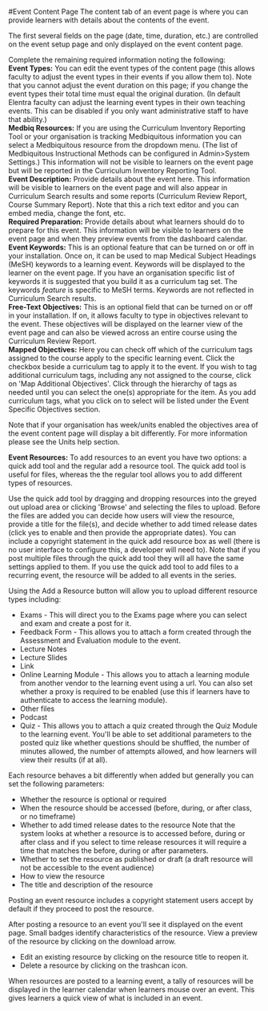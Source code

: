 #Event Content Page
The content tab of an event page is where you can provide learners with details about the contents of the event.

The first several fields on the page (date, time, duration, etc.) are controlled on the event setup page and only displayed on the event content page.

Complete the remaining required information noting the following:  
**Event Types:** You can edit the event types of the content page (this allows faculty to adjust the event types in their events if you allow them to).  Note that you cannot adjust the event duration on this page; if you change the event types their total time must equal the original duration.  (In default Elentra faculty can adjust the learning event types in their own teaching events.  This can be disabled if you only want administrative staff to have that ability.)  
**Medbiq Resources:** If you are using the Curriculum Inventory Reporting Tool or your organisation is tracking Medbiquitous information you can select a Medbiquitous resource from the dropdown menu.  (The list of Medbiquitous Instructional Methods can be configured in Admin>System Settings.)  This information will not be visible to learners on the event page but will be reported in the Curriculum Inventory Reporting Tool.    
**Event Description:**  Provide details about the event here.  This information will be visible to learners on the event page and will also appear in Curriculum Search results and some reports (Curriculum Review Report, Course Summary Report).  Note that this a rich text editor and you can embed media, change the font, etc.  
**Required Preparation:** Provide details about what learners should do to prepare for this event.  This information will be visible to learners on the event page and when they preview events from the dashboard calendar.  
**Event Keywords:** This is an optional feature that can be turned on or off in your installation. Once on, it can be used to map Medical Subject Headings (MeSH) keywords to a learning event.  Keywords will be displayed to the learner on the event page.  If you have an organisation specific list of keywords it is suggested that you build it as a curriculum tag set.  The keywords *feature* is specific to MeSH terms.  Keywords are not reflected in Curriculum Search results.  
**Free-Text Objectives:**  This is an optional field that can be turned on or off in your installation.  If on, it allows faculty to type in objectives relevant to the event.  These objectives will be displayed on the learner view of the event page and can also be viewed across an entire course using the Curriculum Review Report.  
**Mapped Objectives:**  Here you can check off which of the curriculum tags assigned to the course apply to the specific learning event.  Click the checkbox beside a curriculum tag to apply it to the event.  If you wish to tag additional curriculum tags, including any not assigned to the course, click on 'Map Additional Objectives'.  Click through the hierarchy of tags as needed until you can select the one(s) appropriate for the item. As you add curriculum tags, what you click on to select will be listed under the Event Specific Objectives section.  

Note that if your organisation has week/units enabled the objectives area of the event content page will display a bit differently.  For more information please see the Units help section.

**Event Resources:** To add resources to an event you have two options: a quick add tool and the regular add a resource tool.  The quick add tool is useful for files, whereas the the regular tool allows you to add different types of resources.

Use the quick add tool by dragging and dropping resources into the greyed out upload area or clicking 'Browse' and selecting the files to upload.  Before the files are added you can decide how users will view the resource, provide a title for the file(s), and decide whether to add timed release dates (click yes to enable and then provide the appropriate dates).  You can include a copyright statement in the quick add resource box as well (there is no user interface to configure this, a developer will need to).  Note that if you post multiple files through the quick add tool they will all have the same settings applied to them.  If you use the quick add tool to add files to a recurring event, the resource will be added to all events in the series.

Using the Add a Resource button will allow you to upload different resource types including:  

* Exams - This will direct you to the Exams page where you can select and exam and create a post for it.
* Feedback Form - This allows you to attach a form created through the Assessment and Evaluation module to the event.
* Lecture Notes  
* Lecture Slides  
* Link
* Online Learning Module - This allows you to attach a learning module from another vendor to the learning event using a url.  You can also set whether a proxy is required to be enabled (use this if learners have to authenticate to access the learning module).
* Other files
* Podcast
* Quiz  - This allows you to attach a quiz created through the Quiz Module to the learning event.  You'll be able to set additional parameters to the posted quiz like whether questions should be shuffled, the number of minutes allowed, the number of attempts allowed, and how learners will view their results (if at all).

Each resource behaves a bit differently when added but generally you can set the following parameters:  

* Whether the resource is optional or required  
* When the resource should be accessed (before, during, or after class, or no timeframe)  
* Whether to add timed release dates to the resource  Note that the system looks at whether a resource is to accessed before, during or after class and if you select to time release resources it will require a time that matches the before, during or after parameters.  
* Whether to set the resource as published or draft (a draft resource will not be accessible to the event audience)  
* How to view the resource  
* The title and description of the resource  

Posting an event resource includes a copyright statement users accept by default if they proceed to post the resource.

After posting a resource to an event you'll see it displayed on the event page.  Small badges identify characteristics of the resource.  View a preview of the resource by clicking on the download arrow.  

* Edit an existing resource by clicking on the resource title to reopen it.  
* Delete a resource by clicking on the trashcan icon.

When resources are posted to a learning event, a tally of resources will be displayed in the learner calendar when learners mouse over an event.  This gives learners a quick view of what is included in an event.
